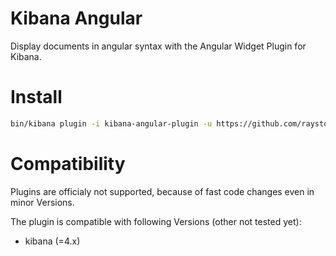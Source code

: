 # Kibana Angular
Display documents in angular syntax with the Angular Widget Plugin for Kibana.

# Install

```bash
bin/kibana plugin -i kibana-angular-plugin -u https://github.com/raystorm-place/kibana-angular-plugin/releases/download/v0.0.2/kibana-angular-plugin-v0.0.2.tar.gz
```

# Compatibility
Plugins are officialy not supported, because of fast code changes even in minor Versions.

The plugin is compatible with following Versions (other not tested yet):
* kibana (=4.x)

